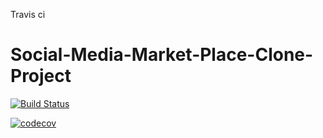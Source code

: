Travis ci 
# Social-Media-Market-Place-Clone-Project
[![Build Status](https://travis-ci.org/Some-Cool-Name/Social-Media-Market-Place-Clone-Project.svg?branch=master)](https://travis-ci.org/Some-Cool-Name/Social-Media-Market-Place-Clone-Project) 


[![codecov](https://codecov.io/gh/Some-Cool-Name/Social-Media-Market-Place-Clone-Project/branch/master/graph/badge.svg)](https://codecov.io/gh/Some-Cool-Name/Social-Media-Market-Place-Clone-Project)





